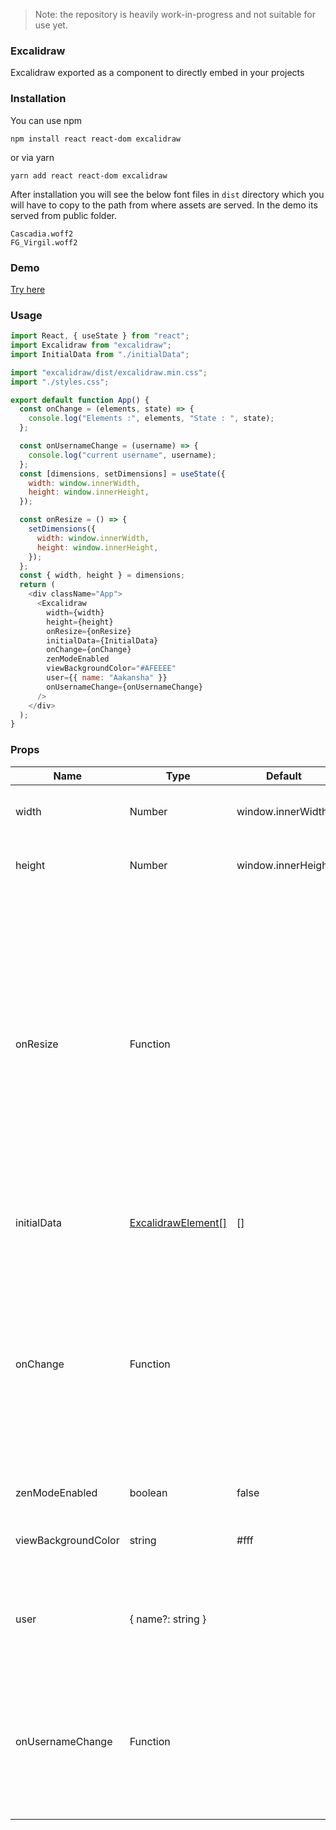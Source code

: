 > Note: the repository is heavily work-in-progress and not suitable for use yet.

### Excalidraw

Excalidraw exported as a component to directly embed in your projects

### Installation

You can use npm

```
npm install react react-dom excalidraw
```

or via yarn

```cassandraql
yarn add react react-dom excalidraw
```

After installation you will see the below font files in `dist` directory which you will have to copy to the path from where assets are served. In the demo its served from public folder.

```cassandraql
Cascadia.woff2
FG_Virgil.woff2
```

### Demo

[Try here](https://codesandbox.io/s/compassionate-shape-f60f8)

### Usage

```javascript
import React, { useState } from "react";
import Excalidraw from "excalidraw";
import InitialData from "./initialData";

import "excalidraw/dist/excalidraw.min.css";
import "./styles.css";

export default function App() {
  const onChange = (elements, state) => {
    console.log("Elements :", elements, "State : ", state);
  };

  const onUsernameChange = (username) => {
    console.log("current username", username);
  };
  const [dimensions, setDimensions] = useState({
    width: window.innerWidth,
    height: window.innerHeight,
  });

  const onResize = () => {
    setDimensions({
      width: window.innerWidth,
      height: window.innerHeight,
    });
  };
  const { width, height } = dimensions;
  return (
    <div className="App">
      <Excalidraw
        width={width}
        height={height}
        onResize={onResize}
        initialData={InitialData}
        onChange={onChange}
        zenModeEnabled
        viewBackgroundColor="#AFEEEE"
        user={{ name: "Aakansha" }}
        onUsernameChange={onUsernameChange}
      />
    </div>
  );
}
```

### Props

| Name                | Type                                                                                                                                         | Default            | Description                                                                                                                                                                                        |
| ------------------- | -------------------------------------------------------------------------------------------------------------------------------------------- | ------------------ | -------------------------------------------------------------------------------------------------------------------------------------------------------------------------------------------------- |
| width               | Number                                                                                                                                       | window.innerWidth  | The width of Excalidraw component                                                                                                                                                                  |
| height              | Number                                                                                                                                       | window.innerHeight | The height of Excalidraw component                                                                                                                                                                 |
| onResize            | Function                                                                                                                                     |                    | This callback will be called when window resizes. You might want to update width and height when app resizes. The width and height of App won't resize unless you send the update width and height |
| initialData         | [ExcalidrawElement[]](https://github.com/excalidraw/excalidraw-embed/blob/58178c388ae577140a1c679b5733f33e3722498a/src/element/types.ts#L44) | []                 | The initial data with which app loads.                                                                                                                                                             |
| onChange            | Function                                                                                                                                     |                    | This callback is triggered whenever the component updates due to any change. This callback will receive the excalidraw elements and the current app state.                                         |
| zenModeEnabled      | boolean                                                                                                                                      | false              | To enable zenmode                                                                                                                                                                                  |
| viewBackgroundColor | string                                                                                                                                       | #fff               | The background color of Excalidraw component                                                                                                                                                       |
| user                | { name?: string }                                                                                                                            |                    | User details. The name refers to the name of the user to be shown                                                                                                                                  |
| onUsernameChange    | Function                                                                                                                                     |                    | This callback is triggered whenever the username change. This callback receives the username.                                                                                                      |
